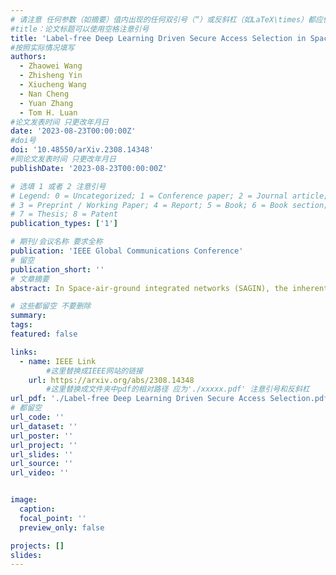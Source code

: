 ```yaml
---
# 请注意 任何参数（如摘要）值内出现的任何双引号（“）或反斜杠（如LaTeX\times）都应使用反斜杠（\）进行转义。例如，符号“和LaTeX text\times分别变为\”和\\times。有关详细信息，请参阅YAML或TOML文档。
#title：论文标题可以使用空格注意引号
title: 'Label-free Deep Learning Driven Secure Access Selection in Space-Air-Ground Integrated Networks'
#按照实际情况填写
authors:
  - Zhaowei Wang
  - Zhisheng Yin
  - Xiucheng Wang
  - Nan Cheng
  - Yuan Zhang
  - Tom H. Luan
#论文发表时间 只更改年月日
date: '2023-08-23T00:00:00Z'
#doi号
doi: '10.48550/arXiv.2308.14348'
#同论文发表时间 只更改年月日
publishDate: '2023-08-23T00:00:00Z'

# 选填 1 或者 2 注意引号
# Legend: 0 = Uncategorized; 1 = Conference paper; 2 = Journal article;
# 3 = Preprint / Working Paper; 4 = Report; 5 = Book; 6 = Book section;
# 7 = Thesis; 8 = Patent
publication_types: ['1']

# 期刊/会议名称 要求全称
publication: 'IEEE Global Communications Conference'
# 留空
publication_short: ''
# 文章摘要
abstract: In Space-air-ground integrated networks (SAGIN), the inherent openness and extensive broadcast coverage expose these networks to significant eavesdropping threats. Considering the inherent co-channel interference due to spectrum sharing among multi-tier access networks in SAGIN, it can be leveraged to assist the physical layer security among heterogeneous transmissions. However, it is challenging to conduct a secrecy-oriented access strategy due to both heterogeneous resources and different eavesdropping models. In this paper, we explore secure access selection for a scenario involving multi-mode users capable of accessing satellites, unmanned aerial vehicles, or base stations in the presence of eavesdroppers. Particularly, we propose a Q-network approximation based deep learning approach for selecting the optimal access strategy for maximizing the sum secrecy rate. Meanwhile, the power optimization is also carried out by an unsupervised learning approach to improve the secrecy performance. Remarkably, two neural networks are trained by unsupervised learning and Q-network approximation which are both label-free methods without knowing the optimal solution as labels. Numerical results verify the efficiency of our proposed power optimization approach and access strategy, leading to enhanced secure transmission performance.

# 这些都留空 不要删除
summary:  
tags:
featured: false

links:
  - name: IEEE Link
        #这里替换成IEEE网站的链接
    url: https://arxiv.org/abs/2308.14348
        #这里替换成文件夹中pdf的相对路径 应为'./xxxxx.pdf' 注意引号和反斜杠
url_pdf: './Label-free Deep Learning Driven Secure Access Selection.pdf'
# 都留空
url_code: ''
url_dataset: ''
url_poster: ''
url_project: ''
url_slides: ''
url_source: ''
url_video: ''


image:
  caption: 
  focal_point: ''
  preview_only: false

projects: []
slides:
---
```

